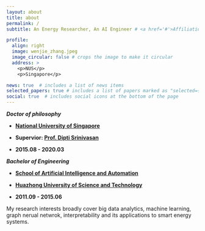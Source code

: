 ```yaml
---
layout: about
title: about
permalink: /
subtitle: An Energy Researcher, An AI Engineer # <a href='#'>Affiliations</a>. Address. Contacts. Moto. Etc.

profile:
  align: right
  image: wenjie_zhang.jpeg
  image_circular: false # crops the image to make it circular
  address: >
    <p>NUS</p>
    <p>Singapore</p>

news: true  # includes a list of news items
selected_papers: true # includes a list of papers marked as "selected={true}"
social: true  # includes social icons at the bottom of the page
---
```

***Doctor of philosophy***

- **[National University of Singapore]({{site.data.venues.NUS.url}})**
- **Supervior: [Prof. Dipti Srinivasan]({{site.data.coauthors.Srinivasan[0].url}})**

- **2015.08 - 2020.03**

***Bachelor of Engineering***
- **[School of Artificial Intelligence and Automation]({{site.data.venues.AIA.url}})**

- **[Huazhong University of Science and Technology]({{site.data.venues.HUST.url}})**

- **2011.09 - 2015.06**

<!-- Currently, I am Research Fellow in [Green Energy Management and Smart Grid Research Center (GEMS)]({{site.data.venues.GEMS.url}}),[Department of Electrical and Computer Engineering (ECE)]({{site.data.venues.ECE.url}}). I was a visiting scholar in [Stanford University]({{site.data.venues.STANFORD.url}}) in 2019. -->
My research interests broadly cover big data analytics, machine learning, graph nerual netwrok, interpretability and its applications to smart energy systems.
